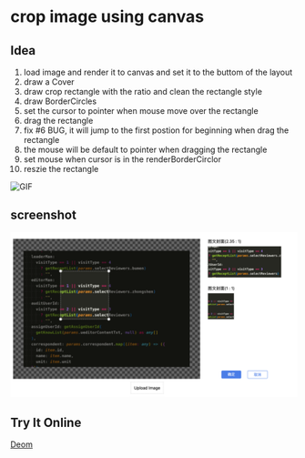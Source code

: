 # crop image using canvas

## Idea

1. load image and render it to canvas and set it to the buttom of the layout
2. draw a Cover
3. draw crop rectangle with the ratio and clean the rectangle style
4. draw BorderCircles
5. set the cursor to pointer when mouse move over the rectangle
6. drag the rectangle
7. fix #6 BUG, it will jump to the first postion for beginning when drag the rectangle
8. the mouse will be default to pointer when dragging the rectangle
9. set mouse when cursor is in the renderBorderCirclor
10. reszie the rectangle

![GIF](./public/ScreenRecording.gif)

## screenshot

![screenshot](./public/screenshot.png)

## Try It Online

[Deom](https://stackblitz.com/edit/weiye-crop-image?embed=1&file=index.html)
